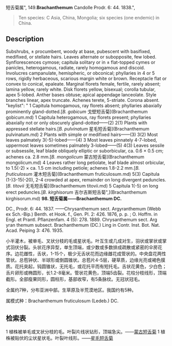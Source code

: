 短舌菊属",
149.**Brachanthemum** Candolle Prodr. 6: 44. 1838.",

> Ten species: C Asia, China, Mongolia; six species (one endemic) in China.

## Description
Subshrubs, ± procumbent, woody at base, pubescent with basifixed, medifixed, or stellate hairs. Leaves alternate or subopposite, few lobed. Synflorescences cymose; capitula solitary or in ± flat-topped cymes or panicles, heterogamous, radiate, rarely homogamous and discoid. Involucres campanulate, hemispheric, or obconical; phyllaries in 4 or 5 rows, rigidly herbaceous, scarious margin white or brown. Receptacle flat or convex to conical, epaleate. Marginal florets female, fertile, rarely absent; lamina yellow, rarely white. Disk florets yellow, bisexual; corolla tubular, apex 5-lobed. Anther bases obtuse; apical appendage lanceolate. Style branches linear, apex truncate. Achenes terete, 5-striate. Corona absent.
  "keylist": "
1 Capitula homogamous, ray florets absent; phyllaries abaxially prominently gland-dotted.[*B. gobicum* 戈壁短舌菊](Brachanthemum gobicum.md)
1 Capitula heterogamous, ray florets present; phyllaries abaxially not or only obscurely gland-dotted——(2)
2(1) Plants with appressed stellate hairs.[*B. pulvinatum* 星毛短舌菊](Brachanthemum pulvinatum.md)
2 Plants with simple or medifixed hairs——(3)
3(2) Most leaves palmately 3(-5)-lobed——(4)
3 Most leaves pinnately 4-7-lobed, uppermost leaves sometimes palmately 3-lobed——(5)
4(3) Leaves sessile or subsessile, leaf blade obliquely elliptic or suborbicular, ca. 0.6 × 0.5 cm; achenes ca. 2.8 mm.[*B. mongolicum* 蒙古短舌菊](Brachanthemum mongolicum.md)
4 Leaves rather long petiolate, leaf blade almost orbicular, to 1.5(-2) × ca. 1.5 cm including petiole; achenes 1.8-2.2 mm.[*B. fruticulosum* 灌木短舌菊](Brachanthemum fruticulosum.md)
5(3) Capitula (1-)3-15(-20), 2-4 crowded at apex, remainder on long divergent peduncles.[*B. titovii* 无毛短舌菊](Brachanthemum titovii.md)
5 Capitula 1(-5) on long erect peduncles.[*B. kirghisorum* 吉尔吉斯短舌菊",](Brachanthemum kirghisorum.md)
**98. 短舌菊属——Brachanthemum DC.**

DC., Prodr. 6: 44. 1837. ——Chrysanthemum sect. Argyranthemum (Webb ex Sch.-Bip.) Benth. et Hook. f., Gen. Pl. 2: 426. 1876, p. p. ; O. Hoffm. in Engl. et Prantl. Pflanzenfam. 4 (5): 278. 1889. Chrysanthemum sect. Arg yran themum subsect. Brachanthemum (DC.) Ling in Contr. Inst. Bot. Nat. Acad. Peiping 3: 476. 1935.

小半灌木，被单毛、叉状分枝的毛或星状毛。叶互生或几成对生，羽状或掌状或掌式羽伏分裂。头状花序异型，单生顶端，或少数或多数排成疏散或紧密的伞房花序。边花雌性，舌状，1-15个，极少无舌状花而边缘雌花成管状的。中央盘花两性管状。总苞钟状、半球形或倒圆锥状。总苞片4-5层，硬草质，边缘光亮或褐色膜质。花托突起，钝圆锥状，无托毛，或花托平而有短托毛。舌状花黄色，少白色；舌片卵形或椭圆形，长1.2-8毫米。管状花黄色，顶端5齿裂。花柱分枝线形，顶端截形。全部瘦果同形，圆柱形，基部收窄，有5条脉纹。无冠状冠毛。

全属约7种，分布亚洲中部。生草原及半荒漠地区。我国约有5种。

属模式种：Brachanthemum fruticulosum (Ledeb.) DC.

## 检索表

1 植株被单毛或叉状分枝的毛。叶裂片线状钻形，顶端急尖。——[蒙古短舌菊](Brachanthemum%20mongolicum.md)
1 植株被贴伏的尘状星状毛。叶裂叶线形。——[星毛短舌菊](Brachanthemum%20pulvinatum.md)
